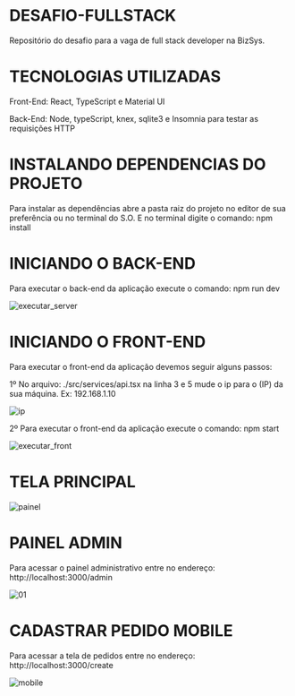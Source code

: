 # DESAFIO-FULLSTACK

Repositório do desafio para a vaga de full stack developer na BizSys.

# TECNOLOGIAS UTILIZADAS

Front-End: React, TypeScript e Material UI

Back-End: Node, typeScript, knex, sqlite3 e Insomnia para testar as requisições HTTP

# INSTALANDO DEPENDENCIAS DO PROJETO

Para instalar as dependências abre a pasta raiz do projeto no editor de sua preferência ou no terminal do S.O. E no terminal digite o comando: npm install

# INICIANDO O BACK-END

Para executar o back-end da aplicação execute o comando: npm run dev

![executar_server](https://user-images.githubusercontent.com/45288456/89669485-eae86380-d8b5-11ea-87f2-c1305454a4c8.png)

# INICIANDO O FRONT-END

Para executar o front-end da aplicação devemos seguir alguns passos: 

1º No arquivo: ./src/services/api.tsx na linha 3 e 5 mude o ip para o (IP) da sua máquina. Ex: 192.168.1.10

![ip](https://user-images.githubusercontent.com/45288456/89847540-aaf5da80-db5a-11ea-9976-48e1cf936455.png)


2º Para executar o front-end da aplicação execute o comando: npm start

![executar_front](https://user-images.githubusercontent.com/45288456/89670866-4c113680-d8b8-11ea-902c-0be401bfe417.png)

# TELA PRINCIPAL

![painel](https://user-images.githubusercontent.com/45288456/89836981-593f5700-db3e-11ea-8773-b2478c440a05.png)

# PAINEL ADMIN

Para acessar o painel administrativo entre no endereço: http://localhost:3000/admin

![01](https://user-images.githubusercontent.com/45288456/89669494-ec199080-d8b5-11ea-842a-01578324389b.png)

# CADASTRAR PEDIDO MOBILE

Para acessar a tela de pedidos entre no endereço: http://localhost:3000/create

![mobile](https://user-images.githubusercontent.com/45288456/89669481-ea4fcd00-d8b5-11ea-9fca-1e4092a5cd33.jpg)



